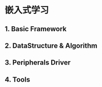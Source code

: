 # 嵌入式学习

## 1. Basic Framework


## 2. DataStructure & Algorithm


## 3. Peripherals Driver


## 4. Tools
